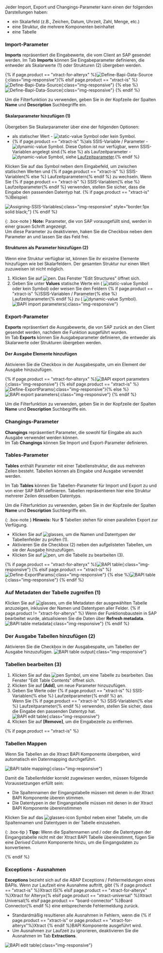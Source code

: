 Jeder Import, Export und Changings-Parameter kann einen der folgenden Darstellungen haben:

- ein Skalarfeld (z.B., Zeichen, Datum, Uhrzeit, Zahl, Menge, etc.)
- eine Struktur, die mehrere Komponenten beinhaltet
- eine Tabelle

### Import-Parameter

**Imports** repräsentiert die Eingabewerte, die vom Client an SAP gesendet werden. 
Im Tab **Imports** können Sie Eingabeparameter definieren, die entweder als Skalarwerte (1) oder Strukturen (2) übergeben werden.

{% if page.product == "xtract-for-alteryx" %}![Define-Bapi-Data-Source](/img/content/xfa/XfA-BAPI-Parameters.png){:class="img-responsive"}{% elsif page.product == "xtract-is" %}![Define-Bapi-Data-Source](/img/content/xis/XtractBAPI_ImportParams.png){:class="img-responsive"} {% else %}![Define-Bapi-Data-Source](/img/content/XU-BAPI-Parameters.png){:class="img-responsive"} {% endif %}

Um die Filterfunktion zu verwenden, geben Sie in der Kopfzeile der Spalten **Name** und **Description** Suchbegriffe ein.<br>

#### Skalarparameter hinzufügen (1)

Übergeben Sie Skalarparameter über eine der folgenden Optionen: 
- als statischer Wert - ![static-value](/img/content/icons/runtime-parameters-static.png) Symbol oder kein Symbol.
- {% if page.product == "xtract-is" %}als SSIS-Variable / Parameter - ![dynamic-value](/img/content/icons/runtime-parameters-dynamic.png) Symbol. Diese Option ist nur verfügbar, wenn SSIS-Variablen angelegt sind.{% else %} als Laufzeitparameter - ![dynamic-value](/img/content/icons/runtime-parameters-dynamic.png) Symbol, siehe [Laufzeitparameter](./edit-runtime-parameters).{% endif %}

Klicken Sie auf das Symbol neben dem Eingabefeld, um zwischen statischen Werten und {% if page.product == "xtract-is" %} SSIS-Variablen{% else %} Laufzeitparametern{% endif %} zu wechseln.
Wenn Sie {% if page.product == "xtract-is" %} SSIS-Variablen{% else %} Laufzeitparameter{% endif %} verwenden, stellen Sie sicher, dass die Eingabe den passenden Datentyp hat. {% if page.product == "xtract-is" %}Beispiel:

![Assigning-SSIS-Variables](/img/content/xis/ssis-variables.gif){:class="img-responsive" style="border:1px solid black;"}
{% endif %}

{: .box-note }
**Note:** Parameter, die von SAP vorausgefüllt sind, werden in einer grauen Schrift angezeigt. <br>
Um diese Parameter zu deaktivieren, haken Sie die Checkbox neben dem Parameter an und lassen Sie das Feld frei.

#### Strukturen als Parameter hinzufügen (2)

Wenn eine Struktur verfügbar ist, können Sie ihr einzelne Elemente hinzufügen wie bei Skalarfeldern. 
Der gesamten Struktur nur einen Wert zuzuweisen ist nicht möglich. 

1. Klicken Sie auf ![pen](/img/content/icons/pen.png). Das Fenster "Edit Structures" öffnet sich.
2. Geben Sie unter **Values** statische Werte ein ( ![static-value](/img/content/icons/runtime-parameters-static.png) Symbol oder kein Symbol) oder weisen Sie den Feldern {% if page.product == "xtract-is" %}SSIS-Variablen / Parameter{% else %} Laufzeitparameter{% endif %} zu ( ![dynamic-value](/img/content/icons/runtime-parameters-dynamic.png) Symbol).<br>
![BAPI import parameters](/img/content/BAPI-Edit-Structure.png){:class="img-responsive"}

### Export-Parameter
**Exports** repräsentiert die Ausgabewerte, die von SAP zurück an den Client gesendet werden, nachdem die Funktion ausgeführt wurden.<br>
Im Tab **Exports** können Sie Ausgabeparameter definieren, die entweder als Skalarwerte oder Strukturen übergeben werden.

#### Der Ausgabe Elemente hinzufügen
Aktivieren Sie die Checkbox in der Ausgabespalte, um ein Element der Ausgabe hinzuzufügen.

{% if page.product == "xtract-for-alteryx" %}![BAPI export parameters](/img/content/xfa/XfA-Bapi-Exports-Edit.png){:class="img-responsive"} {% elsif page.product == "xtract-is" %}![Define-ExportParams](/img/content/xis/XtractBAPI_ExportParams.png){:class="img-responsive"}{% else %}![BAPI export parameters](/img/content/Bapi-Exports-Edit.png){:class="img-responsive"} {% endif %}

Um die Filterfunktion zu verwenden, geben Sie in der Kopfzeile der Spalten **Name** und **Description** Suchbegriffe ein.<br>

### Changings-Parameter

**Changings** repräsentiert Parameter, die sowohl für Eingabe als auch Ausgabe verwendet werden können.<br>
Im Tab **Changings** können Sie Import und Export-Parameter definieren. 

### Tables-Parameter

**Tables** enthält Parameter mit einer Tabellenstruktur, die aus mehreren Zeilen besteht. Tabellen können als Eingabe und Ausgabe verwendet werden.

Im Tab **Tables** können Sie Tabellen-Parameter für Import und Export zu und von einer SAP BAPI definieren.
Tabellen repräsentieren hier eine Struktur mehrerer Zeilen desselben Datentyps.

Um die Filterfunktion zu verwenden, geben Sie in der Kopfzeile der Spalten **Name** und **Description** Suchbegriffe ein.<br>

{: .box-note }
**Hinweis:** Nur **5** Tabellen stehen für einen parallelen Export zur Verfügung.

- Klicken Sie auf ![glasses](/img/content/icons/glasses.png), um die Namen und Datentypen der Tabellenfelder zu prüfen (1).<br>
- Aktivieren Sie die Checkbox (2) neben den aufgelisteten Tabellen, um sie der Ausgabe hinzuzufügen.<br>
- Klicken Sie auf ![pen](/img/content/icons/pen.png), um die Tabelle zu bearbeiten (3).

{% if page.product == "xtract-for-alteryx" %}![BAPI table](/img/content/xfa/XfA-Bapi-Table-Type.png){:class="img-responsive"} {% elsif page.product == "xtract-is" %}![Define-ExportParams](/img/content/xis/XtractBAPI_TableParams.png){:class="img-responsive"} {% else %}![BAPI table](/img/content/Bapi-Table-Type.png){:class="img-responsive"} {% endif %}

### Auf Metadaten der Tabelle zugreifen (1)

Klicken Sie auf ![glasses](/img/content/icons/glasses.png), um die Metadaten der ausgewählten Tabelle anzuzeigen, inklusive der Namen und Datentypen aller Felder.
{% if page.product != "xtract-for-alteryx" %}
Wenn der Funktionsbaustein in SAP bearbeitet wurde, aktualisieren Sie die Daten über **Refresh metadata**.<br>
![BAPI table metadata](/img/content/BAPI-Table-Metadata.png){:class="img-responsive"}
{% endif %}

### Der Ausgabe Tabellen hinzufügen (2)

Aktivieren Sie die Checkbox in der Ausgabespalte, um Tabellen der Ausgabe hinzuzufügen.
![BAPI table output](/img/content/BAPI-Table-Output.png){:class="img-responsive"}

### Tabellen bearbeiten (3)

1. Klicken Sie auf das ![pen](/img/content/icons/pen.png) Symbol, um eine Tabelle zu bearbeiten. Das Fenster "Edit Table Contents" öffnet sich.
2. Klicken Sie auf **[Add]**, um neue Parameter hinzuzufügen.
3. Geben Sie Werte oder {% if page.product == "xtract-is" %} SSIS-Variablen{% else %} Laufzeitparameter{% endif %} an.<br>
Wenn Sie {% if page.product == "xtract-is" %} SSIS-Variablen{% else %} Laufzeitparameter{% endif %} verwenden, stellen Sie sicher, dass die Eingabe den passenden Datentyp hat.<br>
![BAPI edit table](/img/content/BAPI-Edit-Table-Contents.png){:class="img-responsive"}
4. Klicken Sie auf **[Remove]**, um die Eingabezeile zu entfernen.

{% if page.product == "xtract-is" %}
### Tabellen Mappen

Wenn Sie Tabellen an die Xtract BAPI Komponente übergeben, wird automatisch ein Datenmapping durchgeführt.

![BAPI table mapping](/img/content/ssis-write-xtractis-fuba-02.png){:class="img-responsive"}

Damit die Tabellenfelder korrekt zugewiesen werden, müssen folgende Voraussetzungen erfüllt sein:

- Die Spaltennamen der Eingangstabelle müssen mit denen in der Xtract BAPI Komponente überein stimmen.
- Die Datentypen in der Eingangstabelle müssen mit denen in der Xtract BAPI Komponente übereinstimmen

Klicken Sie auf das ![glasses-icon](/img/content/icons/glasses.png) Symbol neben einer Tabelle, um die Spaltennamen und Datentypen in der Tabelle einzusehen.

{: .box-tip }
**Tipp:** Wenn die Spaltennamen und / oder die Datentypen der Eingangstabelle nicht mit der Xtract BAPI Tabelle übereinstimmt, fügen Sie eine *Derived Column* Komponente hinzu, um die Eingangsdaten zu konvertieren.

{% endif %}

### Exceptions - Ausnahmen

**Exceptions** bezieht sich auf die ABAP Exceptions / Fehlermeldungen eines BAPIs. 
Wenn zur Laufzeit eine Ausnahme auftritt, gibt {% if page.product == "xtract-is" %}Xtract IS{% elsif page.product == "xtract-for-alteryx" %}Xtract for Alteryx{% elsif page.product == "xtract-universal" %}Xtract Universal{% elsif page.product == "board-connector" %}Board Connector{% endif %} eine entsprechende Fehlermeldung zurück.

- Standardmäßig resultieren alle Ausnahmen in Fehlern, wenn die {% if page.product == "xtract-is" or page.product == "xtract-for-alteryx"%}Xtract {% endif %}BAPI Komponente ausgeführt wird.
- Um Ausnahmen zur Laufzeit zu ignorieren, deaktivieren Sie die Ausnahmen im Tab **Extractions**.

![BAPI edit table](/img/content/extractors.bapi/XU-BAPI-Exceptions.png){:class="img-responsive"}

